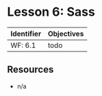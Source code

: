 # Lesson 6: Sass

Identifier   | Objectives
-------------|------------
WF: 6.1      | todo

## Resources
- n/a